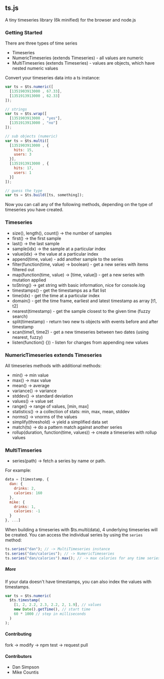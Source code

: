 ## ts.js

A tiny timeseries library (6k minified) for the browser and node.js

### Getting Started

There are three types of time series
* Timeseries
* NumericTimeseries (extends Timeseries) - all values are numeric
* MultiTimeseries (extends Timeseries) - values are objects, which have nested numeric values

Convert your timeseries data into a ts instance:

```js
var ts = $ts.numeric([
  [1351903913000 , 67.33],
  [1351913913000 , 62.33]
]);

// strings
var ts = $ts.wrap([
  [1351903913000 , "yes"],
  [1351913913000 , "no"]
]);

// sub objects (numeric)
var ts = $ts.multi([
  [1351903913000 , {
    hits: 15,
    users: 3
  }],
  [1351913913000 , {
    hits: 17,
    users: 1
  }]
]);

// guess the type
var ts = $ts.build([ts, something]);
```

Now you can call any of the following methods, depending on the type of timeseries you have created.

### Timeseries

* size(), length(), count() -> the number of samples
* first() -> the first sample
* last() -> the last sample
* sample(idx) -> the sample at a particular index
* value(idx) -> the value at a particular index
* append(time, value) - add another sample to the series
* filter(function(time, value) -> boolean) - get a new series with items filtered out
* map(function(time, value) -> [time, value]) - get a new series with mutation applied
* toString() -> get string with basic information, nice for console.log
* timestamps() - get the timestamps as a flat list
* time(idx) - get the time at a particular index
* domain() - get the time frame, earliest and latest timestamp as array [t1, t2]
* nearest(timestamp) - get the sample closest to the given time (fuzzy search)
* split(timestamp) - return two new ts objects with events before and after timestamp
* scan(time1, time2) - get a new timeseries between two dates (using nearest, fuzzy)
* listen(function() {}) - listen for changes from appending new values

### NumericTimeseries extends Timeseries

All timeseries methods with additional methods:

* min() -> min value
* max() -> max value
* mean() -> average
* variance() -> variance
* stddev() -> standard deviation
* values() -> value set
* range() -> range of values, [min, max]
* statistics() -> a collection of stats: min, max, mean, stddev
* norms() -> vnorms of the values
* simplify(threshold) -> yield a simplified data set
* match(ts) -> do a pattern match against another series
* rollup(duration, function(time, values)) -> create a timeseries with rollup values

### MultiTimseries

* series(path) -> fetch a series by name or path.

For example:

```js
data = [timestamp, {
  dan: {
    drinks: 2,
    calories: 160
  },
  mike: {
    drinks: 1,
    calories: -1
  }
}, ...]
```

When building a timeseries with $ts.multi(data), 4 underlying timeseries will be created.  You can access the individual series by using the `series` method:

```js
ts.series("dan"); // -> MultiTimeseries instance
ts.series("dan/calories"); // -> NumericTimeseries
ts.series("dan/calories").max(); // -> max calories for any time series entry
```

##### More

If your data doesn't have timestamps, you can also index
the values with timestamps.

```js
var ts = $ts.numeric(
  $ts.timestamp(
    [1, 2, 2.2, 2.3, 2.2, 2, 1.9], // values
    new Date().getTime(), // start time
    60 * 1000 // step in milliseconds
  )
);
```

#### Contributing

fork -> modify -> npm test -> request pull

#### Contributors
* Dan Simpson
* Mike Countis
